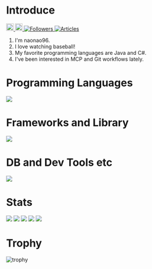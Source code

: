 # Introduce
<p align="left">
  <a href="https://github.com/naonao96">
    <img height="20" src="https://komarev.com/ghpvc/?username=naonao96" />
  </a>
  <a href="https://github.com/naonao96">
    <img height="20" src="https://img.shields.io/github/followers/naonao96?label=follow&logo=github&style=flat" />
  </a>
  <a href="https://qiita.com/naonao96">
    <img src="https://badgen.org/img/qiita/naonao96/followers?style=plastic&label=naonao96" alt="Followers" />
  </a>
  <a href="https://qiita.com/naonao96">
    <img src="https://badgen.org/img/qiita/naonao96/articles?style=plastic&label=naonao96" alt="Articles" /></a>
</p>

1. I'm naonao96.
2. I love watching baseball!  
3. My favorite programming languages are Java and C#.  
4. I've been interested in MCP and Git workflows lately. 

# Programming Languages
![](https://skillicons.dev/icons?i=java,cs,css,html,js,python)

# Frameworks and Library
![](https://skillicons.dev/icons?i=dotnet,maven,vue,visualstudio)

# DB and Dev Tools etc
![](https://skillicons.dev/icons?i=github,mysql,windows,eclipse)

# Stats
![](http://github-profile-summary-cards.vercel.app/api/cards/profile-details?username=naonao96&theme=gruvbox)
![](http://github-profile-summary-cards.vercel.app/api/cards/repos-per-language?username=naonao96&theme=gruvbox)
![](http://github-profile-summary-cards.vercel.app/api/cards/most-commit-language?username=naonao96&theme=gruvbox)
![](http://github-profile-summary-cards.vercel.app/api/cards/stats?username=naonao96&theme=gruvbox)
![](http://github-profile-summary-cards.vercel.app/api/cards/productive-time?username=naonao96&theme=gruvbox&utcOffset=9)

# Trophy
![trophy](https://github-profile-trophy.vercel.app/?username=naonao96&theme=gruvbox)
